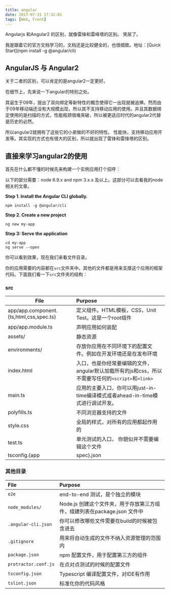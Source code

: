 ```yaml
---
title: angular
date: 2017-07-31 17:32:01
tags: [Web, Front]
---
```


Angularjs 和Angular2 的区别，就像雷锋和雷峰塔的区别。
笑尿了。

我是跟着它的官方文档学习的，文档还是比较健全的，也很细致。地址：[Quick Start](npm install -g @angular/cli)

## AngularJS 与 Angular2

关于二者的区别，可以肯定的是angular2一定更好。

在细节上，先来说一下angular的特别之处。

其诞生于09年，提出了双向绑定等新特性的概念使得它一出现就被追捧。然而由于09年移动端还没有大规模出现，所以其不支持移动应用的使用。并且其数据绑定使用的是扫描的方式，性能瓶颈很难突破，所以被更适应时代的angular2代替是历史的必然。

所以angular2就拥有了这些它的小弟做的不好的特性。
性能快，支持移动应用开发等。其实现的方式也有很大的区别，所以就出现了雷锋和雷锋塔的区别。

## 直接来学习angular2的使用

首先在什么都不懂的时候先来构建一个实例应用打个招呼：

以下的部分需要：node 6.9.x and npm 3.x.x 及以上。这部分可以去看我的node相关的文章。

**Step 1. Install the Angular CLI globally.**
```
npm install -g @angular/cli

```
**Step 2. Create a new project**
```
ng new my-app
```
**Step 3: Serve the application**
```
cd my-app
ng serve --open

```

你可以看到效果，现在我们来看文件目录。

你的应用需要的内容都在`src`文件夹中。其他的文件都是用来支撑这个应用的框架代码。下面我们看一下`src`文件夹的结构：

### src

| File | Purpose |
|------|:---------|
|app/app.component.{ts,html,css,spec.ts} | 定义组件。HTML模板，CSS，Unit Test。这是一个root组件 |
|app/app.module.ts | 声明应用如何装配 |
| assets/ | 静态资源 |
| environments/ | 存放你应用在不同环境下的配置文件。例如在开发环境还是在发布环境 |
| index.html | 入口，也是你经常要编辑的文件，angular默认加载所有的js和css，所以不需要写任何的`<script>`和`<link>` |
| main.ts | 应用的主要入口，你可以用just-in-time编译模式或者ahead-in-time模式进行调试开发。|
| polyfills.ts | 不同浏览器支持的文件 |
| style.css | 全局的样式，对所有的应用都起作用的 |
| test.ts | 单元测试的入口， 你貌似并不需要编辑这个文件 |
| tsconfig.{app|spec}.json | TypeScript compiler 配置文件，for Angular app and unit tests |

### 其他目录

| File | Purpose |
|:-----|:--------|
| `e2e` | end-to-end 测试，是个独立的模块|
| `node_modules/` | Node.js 创建这个文件夹，用于存放第三方组件，组建列表在package.json 文件中|
| `.angular-cli.json` | 你可以修改哪些文件需要在build的时候被包含进去 | 
| `.gitignore` | 用来将自动生成的文件不纳入资源管理的范围内 |
| `package.json` | npm 配置文件，用于配置第三方的组件 | 
| `protractor.conf.js` | 在点对点测试的时候的配置文件 |
| `tsconfig.json` | Typescript 编译配置文件，对IDE有作用 | 
| `tslint.json` | 标准化你的代码风格 | 


